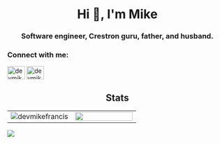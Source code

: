 <h1 align="center">Hi 👋, I'm Mike</h1>
<h3 align="center">Software engineer, Crestron guru, father, and husband.</h3>


<h3 align="left">Connect with me:</h3>
<p align="left">
<a href="https://twitter.com/devmikefrancis" target="blank"><img align="center" src="https://raw.githubusercontent.com/rahuldkjain/github-profile-readme-generator/master/src/images/icons/Social/twitter.svg" alt="devmikefrancis" height="30" width="40" /></a>
<a href="https://linkedin.com/in/devmikefrancis" target="blank"><img align="center" src="https://raw.githubusercontent.com/rahuldkjain/github-profile-readme-generator/master/src/images/icons/Social/linked-in-alt.svg" alt="devmikefrancis" height="30" width="40" /></a>
</p>

<h2 align="center">Stats</h2>
<div align="center">
  <table>
    <tr>
      <td width="50%">
        <img align="center" src="https://github-readme-streak-stats.herokuapp.com/?user=devmikefrancis&theme=dark&hide_border=true&date_format=M%20j%5B%2C%20Y%5D&ring=0b5394&sideNums=0b5394&sideLabels=f3f6f4&background=FFFFFF00&currStreakNum=f21468" alt="devmikefrancis" />
      </td>
      <td width="50%">
        <img width="100%" src="https://github-readme-stats.vercel.app/api?username=devmikefrancis&bg_color=FFFFFF00&hide_border=true&text_color=0b5394&title_color=f3f6f4&include_all_commits=true&count_private=true">
  </table>
    </div>
  
        
<img src="https://activity-graph.herokuapp.com/graph?username=devMikeFrancis&bg_color=FFFFFF00&color=f3f6f4&line=0b5394&point=f21468&hide_border=true&title_color=">
